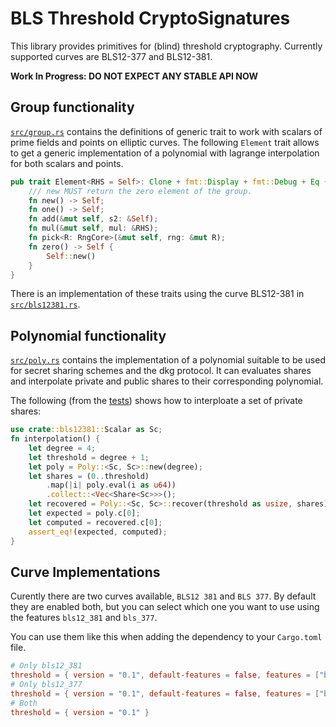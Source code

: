 # BLS Threshold CryptoSignatures

This library provides primitives for (blind) threshold cryptography. Currently supported
curves are BLS12-377 and BLS12-381.

**Work In Progress: DO NOT EXPECT ANY STABLE API NOW**

## Group functionality

[`src/group.rs`](src/group.rs) contains the definitions of generic trait to work
with scalars of prime fields and points on elliptic curves. The following
`Element` trait allows to get a generic implementation of a polynomial with lagrange interpolation for both scalars and points.
```rust
pub trait Element<RHS = Self>: Clone + fmt::Display + fmt::Debug + Eq {
    /// new MUST return the zero element of the group.
    fn new() -> Self;
    fn one() -> Self;
    fn add(&mut self, s2: &Self);
    fn mul(&mut self, mul: &RHS);
    fn pick<R: RngCore>(&mut self, rng: &mut R);
    fn zero() -> Self {
        Self::new()
    }
}
```

There is an implementation of these traits using the curve BLS12-381 in
[`src/bls12381.rs`](src/bls12381.rs).

## Polynomial functionality

[`src/poly.rs`](src/poly.rs) contains the implementation of a polynomial
suitable to be used for secret sharing schemes and the dkg protocol. It can
evaluates shares and interpolate private and public shares to their
corresponding polynomial.

The following (from the [tests](src/poly.rs#L264)) shows how to interploate
a set of private shares:

```rust
use crate::bls12381::Scalar as Sc;
fn interpolation() {
    let degree = 4;
    let threshold = degree + 1;
    let poly = Poly::<Sc, Sc>::new(degree);
    let shares = (0..threshold)
        .map(|i| poly.eval(i as u64))
        .collect::<Vec<Share<Sc>>>();
    let recovered = Poly::<Sc, Sc>::recover(threshold as usize, shares);
    let expected = poly.c[0];
    let computed = recovered.c[0];
    assert_eq!(expected, computed);
}
```

## Curve Implementations

Curently there are two curves available, `BLS12 381` and `BLS 377`. By default they are enabled both, but you can select which one you want to use using
the features `bls12_381` and `bls_377`.

You can use them like this when adding the dependency to your `Cargo.toml` file.

```toml
# Only bls12_381
threshold = { version = "0.1", default-features = false, features = ["bls12_381"] }
# Only bls12_377
threshold = { version = "0.1", default-features = false, features = ["bls12_377"] }
# Both
threshold = { version = "0.1" }
```

